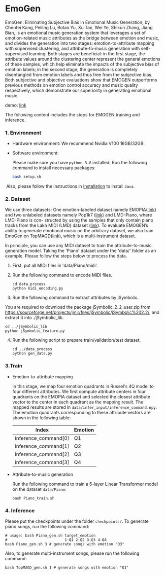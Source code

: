 # EmoGen

EmoGen: Eliminating Subjective Bias in Emotional Music Generation, by Chenfei Kang, Peiling Lu, Botao Yu, Xu Tan, Wei Ye, Shikun Zhang, Jiang Bian, is an emotional music generation system that leverages a set of emotion-related music attributes as the bridge between emotion and music, and divides the generation into two stages: emotion-to-attribute mapping with supervised clustering, and attribute-to-music generation with self-supervised learning. Both stages are beneficial: in the first stage, the attribute values around the clustering center represent the general emotions of these samples, which help eliminate the impacts of the subjective bias of emotion labels; in the second stage, the generation is completely disentangled from emotion labels and thus free from the subjective bias. Both subjective and objective evaluations show that EMOGEN outperforms previous methods on emotion control accuracy and music quality respectively, which demonstrate our superiority in generating emotional music. 

demo: [link](https://ai-muzic.github.io/emogen/)

The following content includes the steps for EMOGEN training and inference.

### 1. Environment

- Hardware environment: We recommend Nvidia V100 16GB/32GB.

- Software environment: 

  Please make sure you have `python 3.8` installed. Run the following command to install necessary packages:

  ```sh
  bash setup.sh
  ```

​     Also, please follow the instructions in [Installation](https://jmir.sourceforge.net/manuals/jSymbolic_manual/installation_files/installation.html) to install `Java`.

### 2. Dataset

We use three datasets: One emotion-labeled dataset namely EMOPIA([link](https://annahung31.github.io/EMOPIA/))  and two unlabeled datasets namely Pop1k7 ([link](https://github.com/YatingMusic/compound-word-transformer/blob/main/dataset/Dataset.md)) and LMD-Piano, where LMD-Piano is con-
structed by using the samples that only contain piano tracks from the Lakh MIDI (LMD) dataset ([link](https://colinraffel.com/projects/lmd/)). To evaluate EMOGEN’s ability to generate emotional music on the arbitrary dataset, we also train EmoGen on TopMAGD([link](http://www.ifs.tuwien.ac.at/mir/msd/download.html)), which is a multi-instrument dataset. 

In principle, you can use any MIDI dataset to train the attribute-to-music generation model. Taking the 'Piano' dataset under the 'data/' folder as an example. Please follow the steps below to process the data.

1. First, put all MIDI files in 'data/Piano/midi'.

2. Run the following command to encode MIDI files.

   ```shell
   cd data_process
   python midi_encoding.py
   ```

3. Run the following command to extract attributes by jSymbolic.

  You are required to download the package jSymbolic_2_2_user.zip from https://sourceforge.net/projects/jmir/files/jSymbolic/jSymbolic%202.2/, and extract it into ./jSymbolic_lib.

   ```shell
   cd ../jSymbolic_lib
   python jSymbolic_feature.py
   ```

4. Run the following script to prepare train/validation/test dataset.

   ```shell
   cd ../data_process
   python gen_data.py
   ```

### 3.Train

- Emotion-to-attribute mapping

  In this stage, we map four emotion quadrants in Russel's 4Q model to four different attributes. We first compute attribute centers in four quadrants on the EMOPIA dataset and selected the closest attribute vector to the center in each quadrant as the mapping result. The mapped results are stored in `data/infer_input/inference_command.npy`. The emotion quadrants corresponding to these attribute vectors are shown in the following table:

  | Index                | Emotion |
  | -------------------- | ------- |
  | inference_command[0] | Q1      |
  | inference_command[1] | Q2      |
  | inference_command[2] | Q3      |
  | inference_command[3] | Q4      |

- Attribute-to-music generation

  Run the following command to train a 6-layer Linear Transformer model on the dataset `data/Piano`:

  ```shell
  bash Piano_train.sh
  ```

### 4. Inference

Please put the checkpoints under the folder `checkpoints/`. To generate piano songs, run the following command:

```shell
# usage: bash Piano_gen.sh target_emotion
#                          1-Q1 2-Q2 3-Q3 4-Q4
bash Piano_gen.sh 3 # generate songs with emotion "Q3"
```

Also, to generate multi-instrument songs, please run the following command:

```shell
bash TopMAGD_gen.sh 1 # generate songs with emotion "Q1"
```

